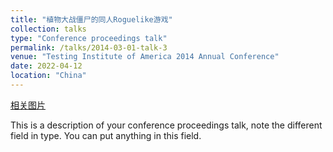 ```yaml
---
title: "植物大战僵尸的同人Roguelike游戏"
collection: talks
type: "Conference proceedings talk"
permalink: /talks/2014-03-01-talk-3
venue: "Testing Institute of America 2014 Annual Conference"
date: 2022-04-12
location: "China"
---
```


[相关图片](http://exampleurl.com)

This is a description of your conference proceedings talk, note the different field in type. You can put anything in this field.
